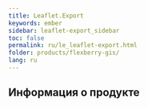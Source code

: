 ```yaml
---
title: Leaflet.Export
keywords: ember
sidebar: leaflet-export_sidebar
toc: false
permalink: ru/le_leaflet-export.html
folder: products/flexberry-gis/
lang: ru
---
```


## Информация о продукте
